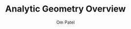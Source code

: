 ---
layout: lesson
title: Analytic Geometry Overview
author: Om Patel
parent: Analytic Geometry
grand_parent: Geometry
video_id: xWJBT716NTA
nav_order: 1
---